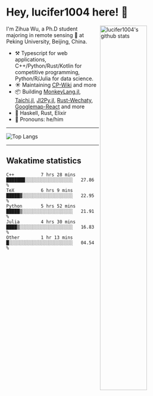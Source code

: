 # Hey, lucifer1004 here! :wave:

<img width="50%" align="right" alt="lucifer1004's github stats" src="https://github-readme-stats.vercel.app/api?username=lucifer1004&show_icons=true">

I'm Zihua Wu, a Ph.D student majoring in remote sensing :satellite: at Peking University, Beijing, China.

- :hammer_and_pick: Typescript for web applications, C++/Python/Rust/Kotlin for competitive programming, Python/R/Julia for data science.
- :sunny: Maintaining [CP-Wiki](https://cp-wiki.vercel.app) and more 
- :package: Building [MonkeyLang.jl](https://github.com/lucifer1004/MonkeyLang.jl), [Taichi.jl](https://github.com/lucifer1004/Taichi.jl), [Jl2Py.jl](https://github.com/lucifer1004/Jl2Py.jl), [Rust-Wechaty](https://github.com/wechaty/rust-wechaty), [Googlemap-React](https://github.com/googlemap-react/googlemap-react) and more
- :seedling: Haskell, Rust, Elixir
- :man: Pronouns: he/him

---

![Top Langs](https://github-readme-stats.vercel.app/api/top-langs/?username=lucifer1004&layout=compact)

---

## Wakatime statistics

<!--START_SECTION:waka-->

```text
C++          7 hrs 28 mins   ███████░░░░░░░░░░░░░░░░░░   27.86 %
TeX          6 hrs 9 mins    █████▓░░░░░░░░░░░░░░░░░░░   22.95 %
Python       5 hrs 52 mins   █████▒░░░░░░░░░░░░░░░░░░░   21.91 %
Julia        4 hrs 30 mins   ████▒░░░░░░░░░░░░░░░░░░░░   16.83 %
Other        1 hr 13 mins    █░░░░░░░░░░░░░░░░░░░░░░░░   04.54 %
```

<!--END_SECTION:waka-->
